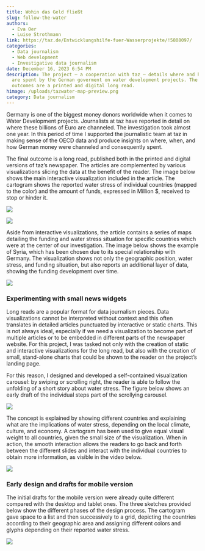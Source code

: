 ```yaml
---
title: Wohin das Geld fließt
slug: follow-the-water
authors:
  - Eva Oer
  - Luise Strothmann
link: https://taz.de/Entwicklungshilfe-fuer-Wasserprojekte/!5808097/
categories:
  - Data journalism
  - Web development
  - Investigative data journalism
date: December 16, 2023 6:54 PM
description: The project – a cooperation with taz – details where and how money
  are spent by the German goverment on water development projects. The final
  outcomes are a printed and digital long read.
himage: /uploads/tazwater-map-preview.png
category: Data journalism
---
```

Germany is one of the biggest money donors worldwide when it comes to Water Development projects. Journalists at taz have reported in detail on where these billions of Euro are channeled. The investigation took almost one year. In this period of time I supported the journalistic team at taz in making sense of the OECD data and produce insights on where, when, and how German money were channeled and consequently spent. 

The final outcome is a long read, published both in the printed and digital versions of taz’s newspaper. The articles are complemented by various visualizations slicing the data at the benefit of the reader. The image below shows the main interactive visualization included in the article. The cartogram shows the reported water stress of individual countries (mapped to the color) and the amount of funds, expressed in Million $, received to stop or hinder it.

![](/uploads/tazwater-interactivevis.png)

![](/uploads/tazwater-interaction.png)

Aside from interactive visualizations, the article contains a series of maps detailing the funding and water stress situation for specific countries which were at the center of our investigation. The image below shows the example of Syria, which has been chosen due to its special relationship with Germany. The visualization shows not only the geographic position, water stress, and funding situation, but also reports an additional layer of data, showing the funding development over time.

![](/uploads/syrien.png)

### Experimenting with small news widgets

Long reads are a popular format for data journalism pieces. Data visualizations cannot be interpreted without context and this often translates in detailed articles punctuated by interactive or static charts. This is not always ideal, especially if we need a visualization to become part of multiple articles or to be embedded in different parts of the newspaper website. For this project, I was tasked not only with the creation of static and interactive visualizations for the long read, but also with the creation of small, stand-alone charts that could be shown to the reader on the project’s landing page. 

For this reason, I designed and developed a self-contained visualization carousel: by swiping or scrolling right, the reader is able to follow the unfolding of a short story about water stress. The figure below shows an early draft of the individual steps part of the scrollying carousel.

![](/uploads/water-sequence-taz_vertical.jpg)

The concept is explained by showing different countries and explaining what are the implications of water stress, depending on the local climate, culture, and economy. A cartogram has been used to give equal visual weight to all countries, given the small size of the visualization. When in action, the smooth interaction allows the readers to go back and forth between the different slides and interact with the individual countries to obtain more information, as visible in the video below. 

![](/uploads/tazwater-video-3-.gif)

### Early design and drafts for mobile version

The initial drafts for the mobile version were already quite different compared with the desktop and tablet ones. The three sketches provided below show the different phases of the design process. The cartogram gave space to a list and then successively to a grid, depicting the countries according to their geographic area and assigning different colors and glyphs depending on their reported water stress.  

![](/uploads/tazwater-design.png)